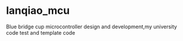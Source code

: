 # lanqiao_mcu
Blue bridge cup microcontroller design and development,my university code test and template code
